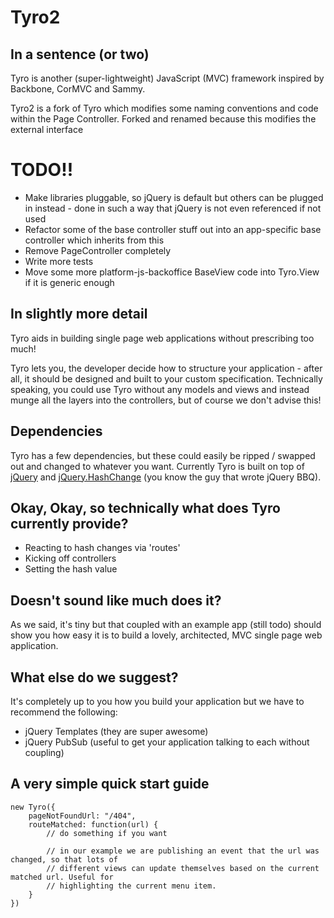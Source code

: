 Tyro2
======

In a sentence (or two)
----------------------

Tyro is another (super-lightweight) JavaScript (MVC) framework inspired by Backbone, CorMVC and Sammy.

Tyro2 is a fork of Tyro which modifies some naming conventions and code within the Page Controller. Forked and renamed because this modifies the external interface

TODO!!
======

* Make libraries pluggable, so jQuery is default but others can be plugged in instead - done in such a way that jQuery is not even referenced if not used
* Refactor some of the base controller stuff out into an app-specific base controller which inherits from this
* Remove PageController completely
* Write more tests
* Move some more platform-js-backoffice BaseView code into Tyro.View if it is generic enough


In slightly more detail
-----------------------

Tyro aids in building single page web applications without prescribing too much!

Tyro lets you, the developer decide how to structure your application - after all, it should be designed and built to your custom specification. Technically speaking, you could use Tyro without any models and views and instead munge all the layers into the controllers, but of course we don't advise this!

Dependencies
------------

Tyro has a few dependencies, but these could easily be ripped / swapped out and changed to whatever you want. Currently Tyro is built on top of [jQuery](http://www.jquery.com) and [jQuery.HashChange](http://benalman.com/projects/jquery-hashchange-plugin/)  (you know the guy that wrote jQuery BBQ).

Okay, Okay, so technically what does Tyro currently provide?
------------------------------------------------------------

- Reacting to hash changes via 'routes'
- Kicking off controllers
- Setting the hash value

Doesn't sound like much does it?
--------------------------------

As we said, it's tiny but that coupled with an example app (still todo) should show you how easy it is to build a lovely, architected, MVC single page web application.

What else do we suggest?
------------------------

It's completely up to you how you build your application but we have to recommend the following:

- jQuery Templates (they are super awesome)
- jQuery PubSub (useful to get your application talking to each without coupling)

A very simple quick start guide
-------------------------------

    new Tyro({
        pageNotFoundUrl: "/404",
        routeMatched: function(url) {
            // do something if you want
            
            // in our example we are publishing an event that the url was changed, so that lots of
            // different views can update themselves based on the current matched url. Useful for
            // highlighting the current menu item.
        }
    })
